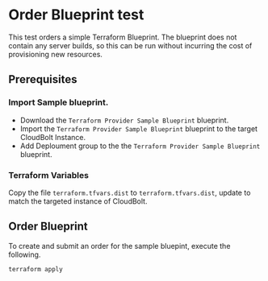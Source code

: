 # Order Blueprint test

This test orders a simple Terraform Blueprint.
The blueprint does not contain any server builds, so this can be run without incurring the cost of provisioning new resources.

## Prerequisites

### Import Sample blueprint.

* Download the `Terraform Provider Sample Blueprint` blueprint.
* Import the `Terraform Provider Sample Blueprint` blueprint to the target CloudBolt Instance.
* Add Deploument group to the the `Terraform Provider Sample Blueprint` blueprint.


### Terraform Variables

Copy the file `terraform.tfvars.dist` to `terraform.tfvars.dist`, update to match the targeted instance of CloudBolt.

## Order Blueprint
To create and submit an order for the sample bluepint, execute the following.

```
terraform apply
```
